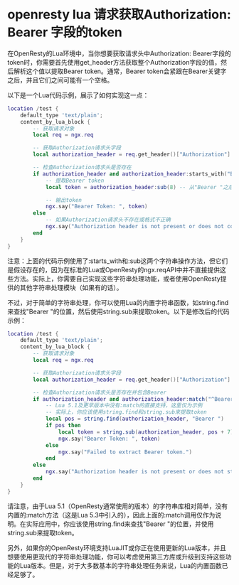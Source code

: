 # openresty lua 请求获取Authorization: Bearer 字段的token 

在OpenResty的Lua环境中，当你想要获取请求头中Authorization: Bearer字段的token时，你需要首先使用get_header方法获取整个Authorization字段的值，然后解析这个值以提取Bearer token。通常，Bearer token会紧跟在Bearer关键字之后，并且它们之间可能有一个空格。

以下是一个Lua代码示例，展示了如何实现这一点：

```lua
location /test {
    default_type 'text/plain';
    content_by_lua_block {
        -- 获取请求对象
        local req = ngx.req

        -- 获取Authorization请求头字段
        local authorization_header = req.get_header()["Authorization"]

        -- 检查Authorization请求头是否存在
        if authorization_header and authorization_header:starts_with("Bearer ") then
            -- 提取Bearer token
            local token = authorization_header:sub(8) -- 从"Bearer "之后开始提取

            -- 输出token
            ngx.say("Bearer Token: ", token)
        else
            -- 如果Authorization请求头不存在或格式不正确
            ngx.say("Authorization header is not present or does not contain a Bearer token.")
        end
    }
}
```

注意：上面的代码示例使用了:starts_with和:sub这两个字符串操作方法，但它们是假设存在的，因为在标准的Lua或OpenResty的ngx.reqAPI中并不直接提供这些方法。实际上，你需要自己实现这些字符串处理功能，或者使用OpenResty提供的其他字符串处理模块（如果有的话）。

不过，对于简单的字符串处理，你可以使用Lua的内置字符串函数，如string.find来查找"Bearer "的位置，然后使用string.sub来提取token。以下是修改后的代码示例：

```lua
location /test {
    default_type 'text/plain';
    content_by_lua_block {
        -- 获取请求对象
        local req = ngx.req

        -- 获取Authorization请求头字段
        local authorization_header = req.get_header()["Authorization"]

        -- 检查Authorization请求头是否存在并包含Bearer
        if authorization_header and authorization_header:match("^Bearer ") then
            -- Lua 5.1及更早版本中没有:match的直接支持，这里仅为示例
            -- 实际上，你应该使用string.find和string.sub来提取token
            local pos = string.find(authorization_header, "Bearer ")
            if pos then
                local token = string.sub(authorization_header, pos + 7) -- "Bearer "长度为7
                ngx.say("Bearer Token: ", token)
            else
                ngx.say("Failed to extract Bearer token.")
            end
        else
            ngx.say("Authorization header is not present or does not start with 'Bearer '.")
        end
    }
}
```
请注意，由于Lua 5.1（OpenResty通常使用的版本）的字符串库相对简单，没有内置的:match方法（这是Lua 5.3中引入的），因此上面的:match调用仅作为说明。在实际应用中，你应该使用string.find来查找"Bearer "的位置，并使用string.sub来提取token。

另外，如果你的OpenResty环境支持LuaJIT或你正在使用更新的Lua版本，并且想要使用更现代的字符串处理功能，你可以考虑使用第三方库或升级到支持这些功能的Lua版本。但是，对于大多数基本的字符串处理任务来说，Lua的内置函数已经足够了。

